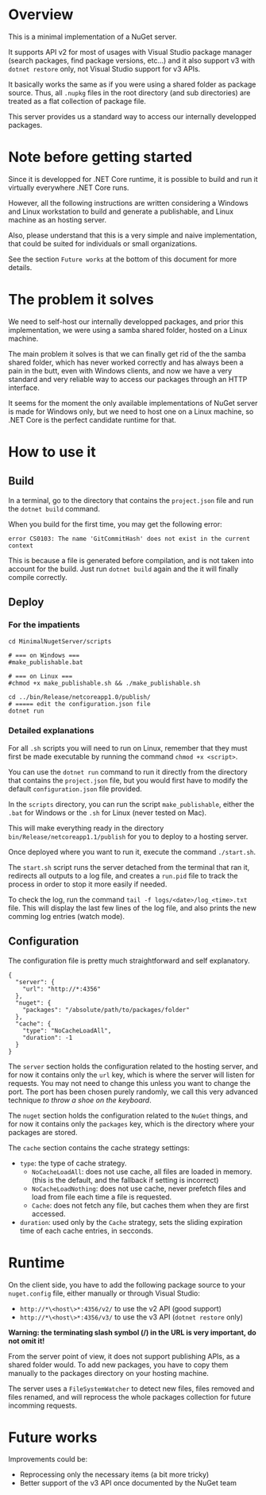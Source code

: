 # Overview

This is a minimal implementation of a NuGet server.

It supports API v2 for most of usages with Visual Studio package manager (search packages, find package versions, etc...) and it also support v3 with `dotnet restore` only, not Visual Studio support for v3 APIs.

It basically works the same as if you were using a shared folder as package source.
Thus, all `.nupkg` files in the root directory (and sub directories) are treated as a flat collection of package file.

This server provides us a standard way to access our internally developped packages.

# Note before getting started

Since it is developped for .NET Core runtime, it is possible to build and run it virtually everywhere .NET Core runs.

However, all the following instructions are written considering a Windows and Linux workstation to build and generate a publishable, and Linux machine as an hosting server.

Also, please understand that this is a very simple and naive implementation, that could be suited for individuals or small organizations.

See the section `Future works` at the bottom of this document for more details.

# The problem it solves

We need to self-host our internally developped packages, and prior this implementation, we were using a samba shared folder, hosted on a Linux machine.

The main problem it solves is that we can finally get rid of the the samba shared folder, which has never worked correctly and has always been a pain in the butt, even with Windows clients, and now we have a very standard and very reliable way to access our packages through an HTTP interface.

It seems for the moment the only available implementations of NuGet server is made for Windows only, but we need to host one on a Linux machine, so .NET Core is the perfect candidate runtime for that.

# How to use it

## Build

In a terminal, go to the directory that contains the `project.json` file and run the `dotnet build` command.

When you build for the first time, you may get the following error:

    error CS0103: The name 'GitCommitHash' does not exist in the current context

This is because a file is generated before compilation, and is not taken into account for the build.
Just run `dotnet build` again and the it will finally compile correctly.

## Deploy

### For the impatients

    cd MinimalNugetServer/scripts

    # === on Windows ===
    #make_publishable.bat

    # === on Linux ===
    #chmod +x make_publishable.sh && ./make_publishable.sh

    cd ../bin/Release/netcoreapp1.0/publish/
    # ===== edit the configuration.json file
    dotnet run

### Detailed explanations

For all `.sh` scripts you will need to run on Linux, remember that they must first be made executable by running the command `chmod +x <script>`.

You can use the `dotnet run` command to run it directly from the directory that contains the `project.json` file, but you would first have to modify the default `configuration.json` file provided.

In the `scripts` directory, you can run the script `make_publishable`, either the `.bat` for Windows or the `.sh` for Linux (never tested on Mac).

This will make everything ready in the directory `bin/Release/netcoreapp1.1/publish` for you to deploy to a hosting server.

Once deployed where you want to run it, execute the command `./start.sh`.

The `start.sh` script runs the server detached from the terminal that ran it, redirects all outputs to a log file, and creates a `run.pid` file to track the process in order to stop it more easily if needed.

To check the log, run the command `tail -f logs/<date>/log_<time>.txt` file.
This will display the last few lines of the log file, and also prints the new comming log entries (watch mode).

## Configuration

The configuration file is pretty much straightforward and self explanatory.

```
{
  "server": {
    "url": "http://*:4356"
  },
  "nuget": {
    "packages": "/absolute/path/to/packages/folder"
  },
  "cache": {
    "type": "NoCacheLoadAll",
    "duration": -1
  }
}
```

The `server` section holds the configuration related to the hosting server, and for now it contains only the `url` key, which is where the server will listen for requests.
You may not need to change this unless you want to change the port. The port has been chosen purely randomly, we call this very advanced technique *to throw a shoe on the keyboard*.

The `nuget` section holds the configuration related to the `NuGet` things, and for now it contains only the `packages` key, which is the directory where your packages are stored.

The `cache` section contains the cache strategy settings:
- `type`: the type of cache strategy.
  - `NoCacheLoadAll`: does not use cache, all files are loaded in memory. (this is the default, and the fallback if setting is incorrect)
  - `NoCacheLoadNothing`: does not use cache, never prefetch files and load from file each time a file is requested.
  - `Cache`: does not fetch any file, but caches them when they are first accessed.
- `duration`: used only by the `Cache` strategy, sets the sliding expiration time of each cache entries, in secconds.

# Runtime

On the client side, you have to add the following package source to your `nuget.config` file, either manually or through Visual Studio:
- `http://*\<host\>*:4356/v2/` to use the v2 API (good support)
- `http://*\<host\>*:4356/v3/` to use the v3 API (`dotnet restore` only)

**Warning: the terminating slash symbol (/) in the URL is very important, do not omit it!**

From the server point of view, it does not support publishing APIs, as a shared folder would.
To add new packages, you have to copy them manually to the packages directory on your hosting machine.

The server uses a `FileSystemWatcher` to detect new files, files removed and files renamed, and will reprocess the whole packages collection for future incomming requests.

# Future works

Improvements could be:
- Reprocessing only the necessary items (a bit more tricky)
- Better support of the v3 API once documented by the NuGet team
